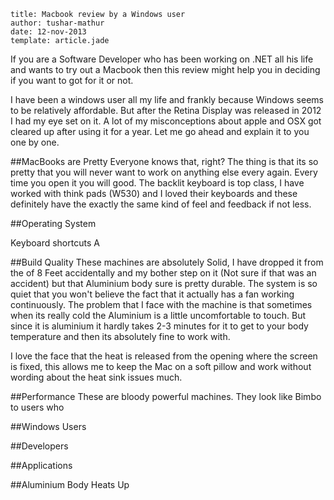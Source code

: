 ```metadata
title: Macbook review by a Windows user
author: tushar-mathur
date: 12-nov-2013
template: article.jade
```
If you are a Software Developer who has been working on .NET all his life and wants to try out a Macbook then this review might help you in deciding if you want to got for it or not.

I have been a windows user all my life and frankly because Windows seems to be relatively affordable. But after the Retina Display was released in 2012 I had my eye set on it. A lot of my misconceptions about apple and OSX got cleared up after using it for a year. Let me go ahead and explain it to you one by one. 

##MacBooks are Pretty
Everyone knows that, right? The thing is that its so pretty that you will never want to work on anything else every again. Every time you open it you will good. The backlit keyboard is top class, I have worked with think pads (W530) and I loved their keyboards and these definitely have the exactly the same kind of feel and feedback if not less.

##Operating System

Keyboard shortcuts
A

##Build Quality
These machines are absolutely Solid, I have dropped it from the of 8 Feet accidentally and my bother step on it (Not sure if that was an accident) but that Aluminium body sure is pretty durable. The system is so quiet that you won't believe the fact that it actually has a fan working continuously. The problem that I face with the machine is that sometimes when its really cold the Aluminium is a little uncomfortable to touch. But since it is aluminium it hardly takes 2-3 minutes for it to get to your body temperature and then its absolutely fine to work with.

I love the face that the heat is released from the opening where the screen is fixed, this allows me to keep the Mac on a soft pillow and work without wording about the heat sink issues much.

##Performance
These are bloody powerful machines. They look like Bimbo to users who 

##Windows Users

##Developers

##Applications

##Aluminium Body Heats Up